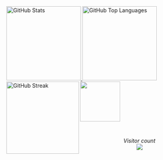 <!-- Username = RomulusMirauta -->


<a href="https://gh-stats-gen.vercel.app/">
<img height=195 src="https://github-readme-stats.vercel.app/api?username=RomulusMirauta&theme=dark&show_icons=true&hide_border=false&count_private=true" alt="GitHub Stats" />
</a>


<a href="https://gh-stats-gen.vercel.app/">
<img height=195 src="https://github-readme-stats.vercel.app/api/top-langs/?username=RomulusMirauta&theme=dark&show_icons=true&hide_border=false&layout=compact" alt="GitHub Top Languages" />
</a>


<a href="https://gh-stats-gen.vercel.app/">
<img align="left" height=190 src="https://github-readme-streak-stats.herokuapp.com/?user=RomulusMirauta&theme=dark&hide_border=false" alt="GitHub Streak" />
</a>


<a href="https://github-profile-trophy.vercel.app/">
<img align="left" height=105 src="https://github-profile-trophy.vercel.app/?username=RomulusMirauta&theme=Dark&no-frame=false&title=Stars,Followers,Commits&column=-1"/>
</a>






<br><br><br><br><br><br><br>



<p align="center">
	<i>Visitor count</i><br>
	<img src="https://profile-counter.glitch.me/RomulusMirauta/count.svg" />
</p>
